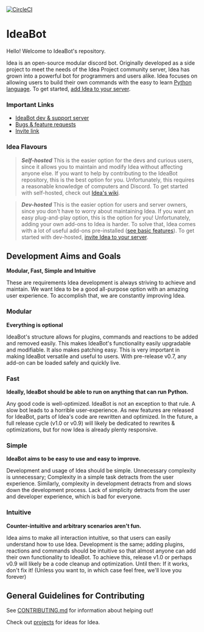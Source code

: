 [![CircleCI](https://circleci.com/gh/NGnius/IdeaBot.svg?style=svg)](https://circleci.com/gh/NGnius/IdeaBot)

# IdeaBot
Hello! Welcome to IdeaBot's repository.

Idea is an open-source modular discord bot.
Originally developed as a side project to meet the needs of the Idea Project community server,
Idea has grown into a powerful bot for programmers and users alike.
Idea focuses on allowing users to build their own commands with the easy to learn [Python language](https://www.python.org/).
To get started,
[add Idea to your server](https://discordapp.com/oauth2/authorize?client_id=397854238774001673&scope=bot&permissions=268561472).


### Important Links ###

* [IdeaBot dev & support server](https://discord.gg/gwq2vS7)
* [Bugs & feature requests](https://github.com/NGnius/IdeaBot/issues)
* [Invite link](https://discordapp.com/oauth2/authorize?client_id=397854238774001673&scope=bot&permissions=268561472)

### Idea Flavours ###

>***Self-hosted***
This is the easier option for the devs and curious users, since it allows you to maintain and modify Idea without affecting anyone else.
If you want to help by contributing to the IdeaBot repository, this is the best option for you.
Unfortunately, this requires a reasonable knowledge of computers and Discord.
To get started with self-hosted, check out [Idea's wiki](https://github.com/NGnius/IdeaBot/wiki).

>***Dev-hosted***
This is the easier option for users and server owners, since you don't have to worry about maintaining Idea.
If you want an easy plug-and-play option, this is the option for you!
Unfortunately, adding your own add-ons to Idea is harder.
To solve that, Idea comes with a lot of useful add-ons pre-installed ([see basic features](https://github.com/NGnius/IdeaBot/wiki/Basic-Usage)).
To get started with dev-hosted, [invite Idea to your server](https://discordapp.com/oauth2/authorize?client_id=397854238774001673&scope=bot&permissions=268561472).

## Development Aims and Goals

**Modular, Fast, Simple and Intuitive**

These are requirements Idea development is always striving to achieve and maintain.
We want Idea to be a good all-purpose option with an amazing user experience.
To accomplish that, we are constantly improving Idea.

### Modular
**Everything is optional**

IdeaBot's structure allows for plugins, commands and reactions to be added and removed easily.
This makes IdeaBot's functionality easily upgradable and modifiable.
It also makes patching easy.
This is very important in making IdeaBot versatile and useful to users.
With pre-release v0.7, any add-on can be loaded safely and quickly live.

### Fast
**Ideally, IdeaBot should be able to run on anything that can run Python.**

Any good code is well-optimized. IdeaBot is not an exception to that rule.
A slow bot leads to a horrible user-experience.
As new features are released for IdeaBot, parts of Idea's code are rewritten and optimized.
In the future, a full release cycle (v1.0 or v0.9) will likely be dedicated to rewrites & optimizations, but for now Idea is already plenty responsive.

### Simple
**IdeaBot aims to be easy to use and easy to improve.**

Development and usage of Idea should be simple.
Unnecessary complexity is unnecessary; Complexity in a simple task detracts from the user experience.
Similarly, complexity in development detracts from and slows down the development process.
Lack of simplicity detracts from the user and developer experience, which is bad for everyone.

### Intuitive
**Counter-intuitive and arbitrary scenarios aren't fun.**

Idea aims to make all interaction intuitive, so that users can easily understand how to use Idea.
Development is the same; adding plugins, reactions and commands should be intuitive so that almost anyone can add their own functionality to IdeaBot.
To achieve this, release v1.0 or perhaps v0.9 will likely be a code cleanup and optimization.
Until then: If it works, don't fix it! (Unless you want to, in which case feel free, we'll love you forever)

## General Guidelines for Contributing
See [CONTRIBUTING.md](./CONTRIBUTING.md) for information about helping out!

Check out [projects](https://github.com/NGnius/IdeaBot/projects) for ideas for Idea.
